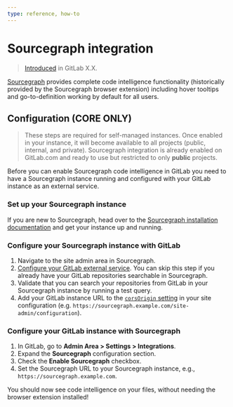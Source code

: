 ```yaml
---
type: reference, how-to
---
```


# Sourcegraph integration

> [Introduced](https://gitlab.com/gitlab-org/gitlab/merge_requests/16556) in GitLab X.X.

[Sourcegraph](https://sourcegraph.com) provides complete code intelligence functionality
(historically provided by the Sourcegraph browser extension) including hover tooltips and go-to-definition
working by default for all users.

## Configuration **(CORE ONLY)**

> These steps are required for self-managed instances.
> Once enabled in your instance, it will become available to all projects (public, internal, and private).
> Sourcegraph integration is already enabled on GitLab.com and ready to use but restricted to only **public** projects.

Before you can enable Sourcegraph code intelligence in GitLab you need to have a
Sourcegraph instance running and configured with your GitLab instance as an external
service.

### Set up your Sourcegraph instance

If you are new to Sourcegraph, head over to the [Sourcegraph installation documentation](https://docs.sourcegraph.com/admin) and get your instance up and running.

### Configure your Sourcegraph instance with GitLab

1. Navigate to the site admin area in Sourcegraph.
1. [Configure your GitLab external service](https://docs.sourcegraph.com/admin/external_service/gitlab).
You can skip this step if you already have your GitLab repositories searchable in Sourcegraph.
1. Validate that you can search your repositories from GitLab in your Sourcegraph instance by running a test query.
1. Add your GitLab instance URL to the [`corsOrigin` setting](https://docs.sourcegraph.com/admin/config/site_config#corsOrigin) in your site configuration (e.g. `https://sourcegraph.example.com/site-admin/configuration`).

### Configure your GitLab instance with Sourcegraph

1. In GitLab, go to **Admin Area > Settings > Integrations**.
1. Expand the **Sourcegraph** configuration section.
1. Check the **Enable Sourcegraph** checkbox.
1. Set the Sourcegraph URL to your Sourcegraph instance, e.g., `https://sourcegraph.example.com`.

You should now see code intelligence on your files, without needing the browser
extension installed!
